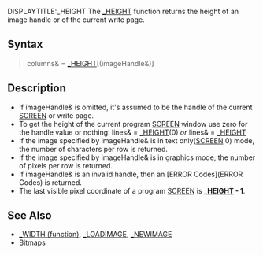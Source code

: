 DISPLAYTITLE:_HEIGHT
The [_HEIGHT](_HEIGHT) function returns the height of an image handle or of the current write page.


## Syntax

>  columns& = [_HEIGHT](_HEIGHT)[(imageHandle&)]


## Description

* If imageHandle& is omitted, it's assumed to be the handle of the current [SCREEN](SCREEN) or write page.
* To get the height of the current program [SCREEN](SCREEN) window use zero for the handle value or nothing: lines& = [_HEIGHT](_HEIGHT)(0) *or* lines& = [_HEIGHT](_HEIGHT)
* If the image specified by imageHandle& is in text only([SCREEN](SCREEN) 0) mode, the number of characters per row is returned.
* If the image specified by imageHandle& is in graphics mode, the number of pixels per row is returned. 
* If imageHandle& is an invalid handle, then an [ERROR Codes](ERROR Codes) is returned.
* The last visible pixel coordinate of a program [SCREEN](SCREEN) is **[_HEIGHT](_HEIGHT) - 1**.



## See Also

* [_WIDTH (function)](_WIDTH (function)), [_LOADIMAGE](_LOADIMAGE), [_NEWIMAGE](_NEWIMAGE)
* [Bitmaps](Bitmaps)




